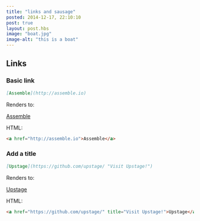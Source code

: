 ```yaml
---
title: "links and sausage"
posted: 2014-12-17, 22:10:10
post: true
layout: post.hbs
image: "boat.jpg"
image-alt: "this is a boat"
---
```


## Links

### Basic link

``` markdown
[Assemble](http://assemble.io)
```

Renders to:

[Assemble](http://assemble.io)

HTML:

``` html
<a href="http://assemble.io">Assemble</a>
```


### Add a title

``` markdown
[Upstage](https://github.com/upstage/ "Visit Upstage!")
```

Renders to:

[Upstage](https://github.com/upstage/ "Visit Upstage!")

HTML:

``` html
<a href="https://github.com/upstage/" title="Visit Upstage!">Upstage</a>
```